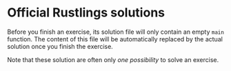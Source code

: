 # Official Rustlings solutions

Before you finish an exercise, its solution file will only contain an empty `main` function.
The content of this file will be automatically replaced by the actual solution once you finish the exercise.

Note that these solution are often only _one possibility_ to solve an exercise.
